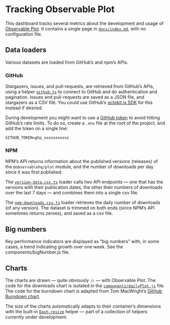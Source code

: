 # Tracking Observable Plot

This dashboard tracks several metrics about the development and usage of [Observable Plot](https://observablehq.com/plot/). It contains a single page in [`docs/index.md`](./docs/index.md), with no configuration file.

## Data loaders

Various datasets are loaded from GitHub’s and npm’s APIs.

### GitHub

Stargazers, issues, and pull-requests, are retrieved from GitHub’s APIs, using a helper [`github.ts`](./docs/data/github.ts) to connect to GitHub and do authentication and pagination. Issues and pull-requests are saved as a JSON file, and stargazers as a CSV file. You could use GitHub’s [octokit.js SDK](https://github.com/octokit/octokit.js) for this instead if desired.

During development you might want to use a [GitHub token](https://docs.github.com/rest/using-the-rest-api/getting-started-with-the-rest-api#authentication) to avoid hitting GitHub’s rate limits. To do so, create a `.env` file at the root of the project, and add the token on a single line:

```
GITHUB_TOKEN=ghp_xxxxxxxxxxx
```

### NPM

NPM’s API returns information about the published versions (releases) of the `@observablehq/plot` module, and the number of downloads per day since it was first published.

The [`version-data.csv.ts`](./docs/data/version-data.csv.ts) loader calls two API endpoints — one that has the versions with their publication dates, the other their numbers of downloads over the last 7 days — and combines them into a single csv file.

The [`npm-downloads.csv.ts`](./docs/data/npm-downloads.csv.ts) loader retrieves the daily number of downloads (of any version). The dataset is trimmed on both ends (since NPM’s API sometimes returns zeroes), and saved as a csv file.

## Big numbers

Key performance indicators are displayed as “big numbers” with, in some cases, a trend indicating growth over one week. See the components/bigNumber.js file.

## Charts

The charts are drawn — quite obviously ☺️ — with Observable Plot. The code for the downloads chart is isolated in the [`components/dailyPlot.js`](./docs/components/dailyPlot.js) file. The code for the burndown chart is adapted from Tom MacWright’s [GitHub Burndown chart](https://observablehq.com/@tmcw/github-burndown).

The size of the charts automatically adapts to their container’s dimensions with the built-in [`Dash.resize`](https://cli.observablehq.com/lib/dash) helper — part of a collection of helpers currently under development.
